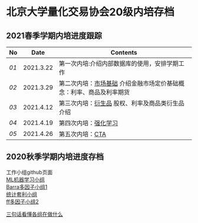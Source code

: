 # 北京大学量化交易协会20级内培存档

## 2021春季学期内培进度跟踪
No | Date | Contents
--- | :---: | ---
 _01_ | 2021.3.22| 第一次内培:介绍内部数据库的使用，安排学期工作
 _02_ | 2021.3.29 | 第二次内培：[市场基础](https://github.com/qta2019/QtaTraining2020/blob/main/%E5%86%85%E5%9F%B9ppt/%E5%B8%82%E5%9C%BA%E5%9F%BA%E7%A1%80.pdf) 介绍金融市场定价基础概念：利率、商品及利率期货
 _03_ |2021.4.12 | 第三次内培：[衍生品](内培ppt/衍生品_final.pdf) 股权、利率及商品类衍生品介绍
 _04_ |2021.4.19 | 第四次内培：[强化学习](内培ppt/强化学习.pdf)
 _05_ |2021.4.26 | 第五次内培：[CTA](内培ppt/CTA.pdf)

## 2020秋季学期内培进度存档
工作小组github页面    
[ML机器学习小组](https://github.com/QTA-ML20/QTAML2020)    
[Barra多因子小组1](https://github.com/eveJiang/Barra_QTA2020)    
[统计套利小组](https://github.com/Harveydentsun/2020-Statistical-Arbitrage)    
[ff多因子小组2](https://github.com/jiangxunmu/multiFactor2_Barra)    
    
[三句话看懂各组在做什么](https://docs.qq.com/doc/DQ2VWRlllaFNTUXha)




